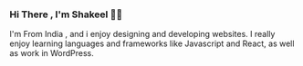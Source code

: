 ### Hi There , I'm Shakeel 👋🏻

I'm From India , and i enjoy designing and developing websites. I really enjoy learning languages and frameworks like Javascript and React, as well as work in WordPress.
